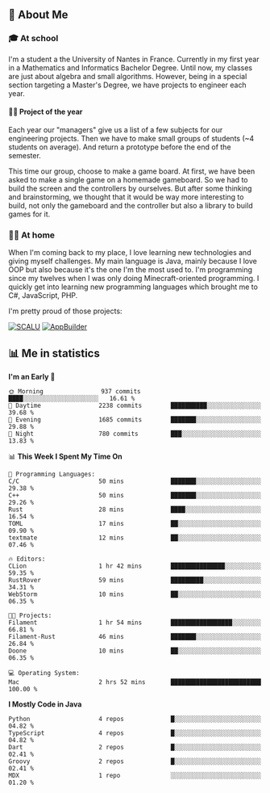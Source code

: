 ## 👀 About Me

### 🎓 At school

I'm a student a the University of Nantes in France. Currently in my first year in a Mathematics and Informatics Bachelor Degree. Until now, my classes are just about algebra and small algorithms. However, being in a special section targeting a Master's Degree, we have projects to engineer each year. 

#### 🔧🔬 Project of the year

Each year our "managers" give us a list of a few subjects for our engineering projects. Then we have to make small groups of students (~4 students on average). And return a prototype before the end of the semester.

This time our group, choose to make a game board. At first, we have been asked to make a single game on a homemade gameboard. So we had to build the screen and the controllers by ourselves. 
But after some thinking and brainstorming, we thought that it would be way more interesting to build, not only the gameboard and the controller but also a library to build games for it.

### 👨‍💻 At home

When I'm coming back to my place, I love learning new technologies and giving myself challenges. My main language is Java, mainly because I love OOP but also because it's the one I'm the most used to. I'm programming since my twelves when I was only doing Minecraft-oriented programming.  I quickly get into learning new programming languages which brought me to C#, JavaScript, PHP. 

I'm pretty proud of those projects:

[![SCALU](https://github-readme-stats.vercel.app/api/pin?username=renardfute&repo=SCALU)](https://github.com/renardfute/scalu)
[![AppBuilder](https://github-readme-stats.vercel.app/api/pin?username=pulsedev2&repo=AppBuilder)](https://github.com/pulsedev2/AppBuilder)

## 📊 Me in statistics
<!--START_SECTION:waka-->
**I'm an Early 🐤** 

```text
🌞 Morning                937 commits         ████░░░░░░░░░░░░░░░░░░░░░   16.61 % 
🌆 Daytime                2238 commits        ██████████░░░░░░░░░░░░░░░   39.68 % 
🌃 Evening                1685 commits        ███████░░░░░░░░░░░░░░░░░░   29.88 % 
🌙 Night                  780 commits         ███░░░░░░░░░░░░░░░░░░░░░░   13.83 % 
```


📊 **This Week I Spent My Time On** 

```text
💬 Programming Languages: 
C/C                      50 mins             ███████░░░░░░░░░░░░░░░░░░   29.38 % 
C++                      50 mins             ███████░░░░░░░░░░░░░░░░░░   29.26 % 
Rust                     28 mins             ████░░░░░░░░░░░░░░░░░░░░░   16.54 % 
TOML                     17 mins             ██░░░░░░░░░░░░░░░░░░░░░░░   09.90 % 
textmate                 12 mins             ██░░░░░░░░░░░░░░░░░░░░░░░   07.46 % 

🔥 Editors: 
CLion                    1 hr 42 mins        ███████████████░░░░░░░░░░   59.35 % 
RustRover                59 mins             █████████░░░░░░░░░░░░░░░░   34.31 % 
WebStorm                 10 mins             ██░░░░░░░░░░░░░░░░░░░░░░░   06.35 % 

🐱‍💻 Projects: 
Filament                 1 hr 54 mins        █████████████████░░░░░░░░   66.81 % 
Filament-Rust            46 mins             ███████░░░░░░░░░░░░░░░░░░   26.84 % 
Doone                    10 mins             ██░░░░░░░░░░░░░░░░░░░░░░░   06.35 % 

💻 Operating System: 
Mac                      2 hrs 52 mins       █████████████████████████   100.00 % 
```

**I Mostly Code in Java** 

```text
Python                   4 repos             █░░░░░░░░░░░░░░░░░░░░░░░░   04.82 % 
TypeScript               4 repos             █░░░░░░░░░░░░░░░░░░░░░░░░   04.82 % 
Dart                     2 repos             █░░░░░░░░░░░░░░░░░░░░░░░░   02.41 % 
Groovy                   2 repos             █░░░░░░░░░░░░░░░░░░░░░░░░   02.41 % 
MDX                      1 repo              ░░░░░░░░░░░░░░░░░░░░░░░░░   01.20 % 
```




<!--END_SECTION:waka-->
